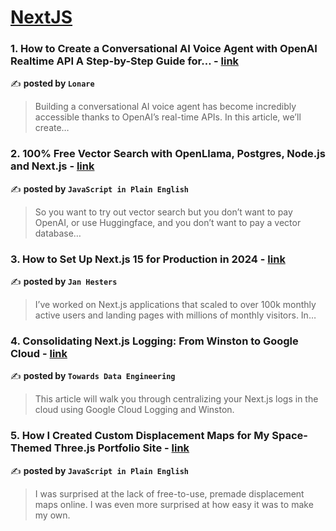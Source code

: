 
<h1><a href=https://medium.com/tag/nextjs/recommended target="_blank" rel="noopener noreferrer">NextJS</a></h1>
<h3>1. How to Create a Conversational AI Voice Agent with OpenAI Realtime API A Step-by-Step Guide for… - <a href="https://medium.com/@lonare/how-to-create-a-conversational-ai-voice-agent-with-openai-realtime-api-a-step-by-step-guide-for-fa879dd6743c" target="_blank" rel="noopener noreferrer">link</a></h3>

✍️ **posted by `Lonare`**

<blockquote>Building a conversational AI voice agent has become incredibly accessible thanks to OpenAI’s real-time APIs. In this article, we’ll create…</blockquote>

<h3>2. 100% Free Vector Search with OpenLlama, Postgres, Node.js and Next.js - <a href="https://medium.com/javascript-in-plain-english/100-free-vector-search-with-openllama-postgres-nodejs-and-nextjs-e496856766f7" target="_blank" rel="noopener noreferrer">link</a></h3>

✍️ **posted by `JavaScript in Plain English`**

<blockquote>So you want to try out vector search but you don’t want to pay OpenAI, or use Huggingface, and you don’t want to pay a vector database…</blockquote>

<h3>3. How to Set Up Next.js 15 for Production in 2024 - <a href="https://medium.com/@jan.hesters/how-to-set-up-next-js-15-for-production-in-2024-347f542922b4" target="_blank" rel="noopener noreferrer">link</a></h3>

✍️ **posted by `Jan Hesters`**

<blockquote>I’ve worked on Next.js applications that scaled to over 100k monthly active users and landing pages with millions of monthly visitors. In…</blockquote>

<h3>4. Consolidating Next.js Logging: From Winston to Google Cloud - <a href="https://medium.com/towards-data-engineering/consolidating-next-js-logging-from-winston-to-google-cloud-bdb99f27fb04" target="_blank" rel="noopener noreferrer">link</a></h3>

✍️ **posted by `Towards Data Engineering`**

<blockquote>This article will walk you through centralizing your Next.js logs in the cloud using Google Cloud Logging and Winston.</blockquote>

<h3>5. How I Created Custom Displacement Maps for My Space-Themed Three.js Portfolio Site - <a href="https://medium.com/javascript-in-plain-english/how-i-created-custom-displacement-maps-for-my-space-themed-three-js-portfolio-site-642b52700941" target="_blank" rel="noopener noreferrer">link</a></h3>

✍️ **posted by `JavaScript in Plain English`**

<blockquote>I was surprised at the lack of free-to-use, premade displacement maps online. I was even more surprised at how easy it was to make my own.</blockquote>

